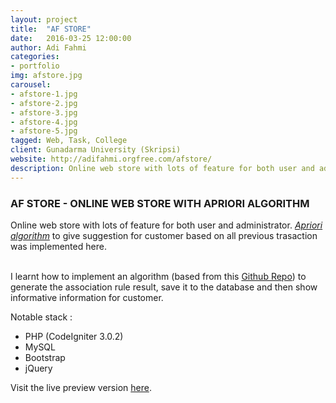 ```yaml
---
layout: project
title:  "AF STORE"
date:   2016-03-25 12:00:00
author: Adi Fahmi
categories:
- portfolio
img: afstore.jpg
carousel:
- afstore-1.jpg
- afstore-2.jpg
- afstore-3.jpg
- afstore-4.jpg
- afstore-5.jpg
tagged: Web, Task, College
client: Gunadarma University (Skripsi)
website: http://adifahmi.orgfree.com/afstore/
description: Online web store with lots of feature for both user and administrator. Using apriori algorithm to give suggestion for customer based on all previous trasaction.
---
```

<h3>AF STORE - ONLINE WEB STORE WITH APRIORI ALGORITHM</h3>
<p>Online web store with lots of feature for both user and administrator. <a href="https://www.wikiwand.com/en/Apriori_algorithm" target="_blank"><em>Apriori algorithm</em></a> to give suggestion for customer based on all previous trasaction was implemented here. <br><br> 
  
I learnt how to implement an algorithm (based from this <a href="https://github.com/VTwo-Group/Apriori-Algorithm" target="_blank">Github Repo</a>) to generate the association rule result, save it to the database and then show informative information for customer.
</p>

Notable stack :
<ul>
    <li>PHP (CodeIgniter 3.0.2)</li>
    <li>MySQL</li>
    <li>Bootstrap</li>
    <li>jQuery</li>
</ul>

<p>Visit the live preview version <a href="http://adifahmi.orgfree.com/afstore/" target="_blank">here</a>.</p>
